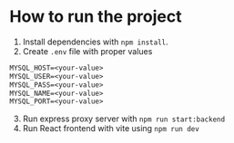 # How to run the project

1. Install dependencies with `npm install`.
2. Create `.env` file with proper values

```txt
MYSQL_HOST=<your-value>
MYSQL_USER=<your-value>
MYSQL_PASS=<your-value>
MYSQL_NAME=<your-value>
MYSQL_PORT=<your-value>
```

3. Run express proxy server with `npm run start:backend`
4. Run React frontend with vite using `npm run dev`
